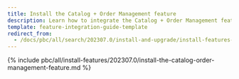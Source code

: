 ```yaml
---
title: Install the Catalog + Order Management feature
description: Learn how to integrate the Catalog + Order Management feature connector into a Spryker project.
template: feature-integration-guide-template
redirect_from:
  - /docs/pbc/all/search/202307.0/install-and-upgrade/install-features-and-glue-api/install-the-catalog-order-management-feature.html
---
```


{% include pbc/all/install-features/202307.0/install-the-catalog-order-management-feature.md %} <!-- To edit, see /_includes/pbc/all/install-features/202307.0/install-the-catalog-order-management-feature.md -->
